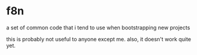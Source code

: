 # f8n
a set of common code that i tend to use when bootstrapping new projects

this is probably not useful to anyone except me. also, it doesn't work quite yet.
